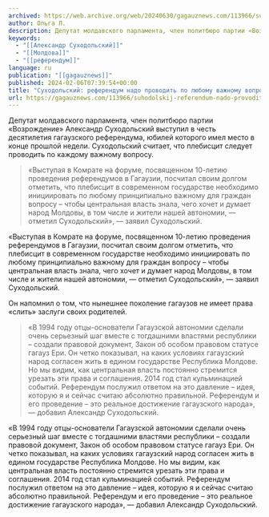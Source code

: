 ```yaml
---
archived: https://web.archive.org/web/20240630/gagauznews.com/113966/suhodolskij-referendum-nado-provodit-po-lyubomu-vazhnomu-voprosu.html
author: Ольга Л.
description: Депутат молдавского парламента, член политбюро партии «Возрождение» Александр Суходольский выступил в честь десятилетия гагаузского референдума, юбилей которого имел место в конце прошлой недели. Суходольский считает, что плебисцит следует проводить по каждому важному вопросу. «Выступая в Комрате на форуме, посвященном 10-летию проведения референдумов в Гагаузии, посчитал своим долгом отметить, что плебисцит в современном государстве необходимо инициировать по любому принципиально важному для граждан вопросу – чтобы центральная власть знала, чего хочет и думает народ Молдовы, в том числе и жители нашей автономии, — отметил Суходольский», — заявил Суходольский. Он напомнил о том, что нынешнее поколение гагаузов не имеет права «слить» заслуги своих […]
keywords:
  - "[[Александр Суходольский]]"
  - "[[Молдова]]"
  - "[[референдум]]"
language: ru
publication: "[[gagauznews]]"
published: 2024-02-06T07:39:54+00:00
title: "Суходольский: референдум надо проводить по любому важному вопросу"
url: https://gagauznews.com/113966/suhodolskij-referendum-nado-provodit-po-lyubomu-vazhnomu-voprosu.html
---
```


Депутат молдавского парламента, член политбюро партии «Возрождение» Александр Суходольский выступил в честь десятилетия гагаузского референдума, юбилей которого имел место в конце прошлой недели. Суходольский считает, что плебисцит следует проводить по каждому важному вопросу.

> «Выступая в Комрате на форуме, посвященном 10-летию проведения референдумов в Гагаузии, посчитал своим долгом отметить, что плебисцит в современном государстве необходимо инициировать по любому принципиально важному для граждан вопросу – чтобы центральная власть знала, чего хочет и думает народ Молдовы, в том числе и жители нашей автономии, — отметил Суходольский», — заявил Суходольский.

«Выступая в Комрате на форуме, посвященном 10-летию проведения референдумов в Гагаузии, посчитал своим долгом отметить, что плебисцит в современном государстве необходимо инициировать по любому принципиально важному для граждан вопросу – чтобы центральная власть знала, чего хочет и думает народ Молдовы, в том числе и жители нашей автономии, — отметил Суходольский», — заявил Суходольский.

Он напомнил о том, что нынешнее поколение гагаузов не имеет права «слить» заслуги своих родителей.

> «В 1994 году отцы-основатели Гагаузской автономии сделали очень серьезный шаг вместе с тогдашними властями республики – создали правовой документ, Закон об особом правовом статусе гагауз Ери. Он четко показывал, на каких условиях гагаузский народ согласен жить в едином государстве Республика Молдове. Но мы видим, как центральная власть постоянно стремится урезать эти права и соглашения. 2014 год стал кульминацией событий. Референдум послужил ответом на это давление – идея, которую я и сейчас считаю абсолютно правильной. Референдум и его проведение – это реальное достижение гагаузского народа», — добавил Александр Суходольский.

«В 1994 году отцы-основатели Гагаузской автономии сделали очень серьезный шаг вместе с тогдашними властями республики – создали правовой документ, Закон об особом правовом статусе гагауз Ери. Он четко показывал, на каких условиях гагаузский народ согласен жить в едином государстве Республика Молдове. Но мы видим, как центральная власть постоянно стремится урезать эти права и соглашения. 2014 год стал кульминацией событий. Референдум послужил ответом на это давление – идея, которую я и сейчас считаю абсолютно правильной. Референдум и его проведение – это реальное достижение гагаузского народа», — добавил Александр Суходольский.